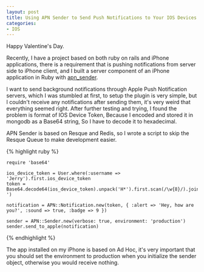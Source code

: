 ```yaml
---
layout: post
title: Using APN Sender to Send Push Notifications to Your IOS Devices
categories:
- IOS
---
```


Happy Valentine's Day.

Recently, I have a project based on both ruby on rails and iPhone applications, there is a requirement that is pushing notifications from server side to iPhone client, and I built a server component of an iPhone application in Ruby with [apn_sender][1].

I want to send background notifications through Apple Push Notification servers, which I was stumbled at first, to setup the plugin is very simple, but I couldn't receive any notifications after sending them, it's very weird that everything seemed right. After further testing and trying, I found the problem is format of IOS Device Token, Because I encoded and stored it in mongodb as a Base64 string, So I have to decode it to hexadecimal.

APN Sender is based on Resque and Redis, so I wrote a script to skip the Resque Queue to make development easier.

{% highlight ruby %}

    require 'base64'

    ios_device_token = User.where(:username => 'Jerry').first.ios_device_token
    token = Base64.decode64(ios_device_token).unpack('H*').first.scan(/\w{8}/).join(' ')

    notification = APN::Notification.new(token, { :alert => 'Hey, how are you?', :sound => true, :badge => 9 })

    sender = APN::Sender.new(verbose: true, environment: 'production')
    sender.send_to_apple(notification)

{% endhighlight %}

The app installed on my iPhone is based on Ad Hoc, it's very important that you should set the environment to production when you initialize the sender object, otherwise you would receive nothing.


  [1]: https://github.com/kdonovan/apn_sender
